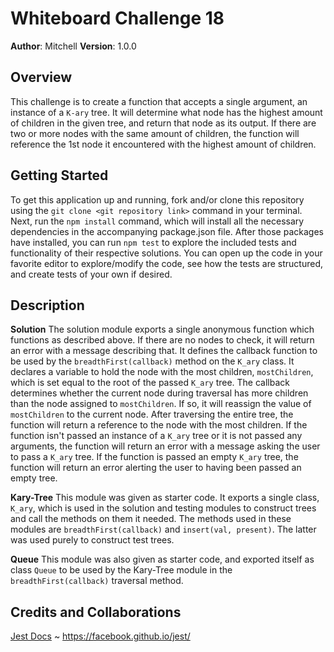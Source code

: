 # Whiteboard Challenge 18

**Author**: Mitchell
**Version**: 1.0.0

## Overview
This challenge is to create a function that accepts a single argument, an instance of a `K-ary` tree. It will determine what node has the highest amount of children in the given tree, and return that node as its output. If there are two or more nodes with the same amount of children, the function will reference the 1st node it encountered with the highest amount of children.

## Getting Started
To get this application up and running, fork and/or clone this repository using the `git clone <git repository link>` command in your terminal. Next, run the `npm install` command, which will install all the necessary dependencies in the accompanying package.json file. After those packages have installed, you can run `npm test` to explore the included tests and functionality of their respective solutions. You can open up the code in your favorite editor to explore/modify the code, see how the tests are structured, and create tests of your own if desired.

## Description
**Solution**
The solution module exports a single anonymous function which functions as described above. If there are no nodes to check, it will return an error with a message describing that. It defines the callback function to be used by the `breadthFirst(callback)` method on the `K_ary` class. It declares a variable to hold the node with the most children, `mostChildren`, which is set equal to the root of the passed `K_ary` tree. The callback determines whether the current node during traversal has more children than the node assigned to `mostChildren`. If so, it will reassign the value of `mostChildren` to the current node. After traversing the entire tree, the function will return a reference to the node with the most children. If the function isn't passed an instance of a `K_ary` tree or it is not passed any arguments, the function will return an error with a message asking the user to pass a `K_ary` tree. If the function is passed an empty `K_ary` tree, the function will return an error alerting the user to having been passed an empty tree.

**Kary-Tree**
This module was given as starter code. It exports a single class, `K_ary`, which is used in the solution and testing modules to construct trees and call the methods on them it needed. The methods used in these modules are `breadthFirst(callback)` and `insert(val, present)`. The latter was used purely to construct test trees.

**Queue**
This module was also given as starter code, and exported itself as class `Queue` to be used by the Kary-Tree module in the `breadthFirst(callback)` traversal method.

## Credits and Collaborations
[Jest Docs](https://facebook.github.io/jest/) ~ https://facebook.github.io/jest/

